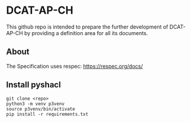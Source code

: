 # DCAT-AP-CH

This github repo is intended to prepare the further development of 
DCAT-AP-CH by providing a definition area for all its documents.

## About

The Specification uses respec: https://respec.org/docs/

## Install pyshacl

```
git clone <repo>
python3 -m venv p3venv
source p3venv/bin/activate
pip install -r requirements.txt
```

